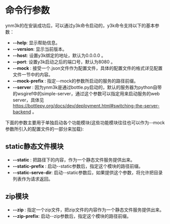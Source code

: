 # 命令行参数

ynm3k的在安装成功后，可以通过y3k命令启动的，y3k命令支持以下的基本参数：

- __--help__: 显示帮助信息。
- __--version__: 显示当前版本。
- __--host__: 设置y3k绑定的地址，默认为0.0.0.0 。
- __--port__: 设置y3k启动之后的端口号，默认为8080 。
- __\-\-mock <CONFIG>__: 接受一个.json文件作为配置文件，具体的配置文件的格式详见配置文件一节中的内容。
- __\-\-mock-prefix <PREFIX>__: 指定--mock的参数所启动的服务的路径前缀。
- __\-\-server <SERVER>__: 因为ynm3k是通过bottle.py启动的，默认的服务器为python自带的wsgiref中的simple-server，通过这个参数可以指定用来启动服务的web server，具体见 https://bottlepy.org/docs/dev/deployment.html#switching-the-server-backend 。

下面的参数主要用于单独启动各个功能模块(这些功能模块往往也可以作为--mock参数所引入的配置文件的一部分来加载):

## static静态文件模块
- __--static <PATH>__: 把<PATH>路径下的内容，作为一个静态文件服务提供出来。
- __--static-prefix <PREFIX>__: 启动--static参数后，指定这个模块的路径前缀。
- __--static-serve-dir__: 启动--static参数后，如果提供这个参数，将允许把目录列表作为请求返回。

## zip模块
- __--zip <FILE>__: 指定一个zip文件，把zip文件的内容作为一个静态文件服务提供出来。
- __--zip-prefix__: 启动--zip参数后，指定这个模块的路径前缀。

